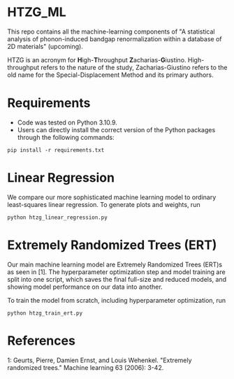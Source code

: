 # HTZG_ML
This repo contains all the machine-learning components of "A statistical analysis of phonon-induced bandgap renormalization within a database of 2D materials" (upcoming). 

HTZG is an acronym for **H**igh-**T**hroughput **Z**acharias-**G**iustino. High-throughput refers to the nature of the study, Zacharias-Giustino refers to the old name for the Special-Displacement Method and its primary authors. 

# Requirements 
* Code was tested on Python 3.10.9. 
* Users can directly install the correct version of the Python packages through the following commands:
```
pip install -r requirements.txt
```
# Linear Regression

We compare our more sophisticated machine learning model to ordinary least-squares linear regression. To generate plots and weights, run 

```
python htzg_linear_regression.py
```

# Extremely Randomized Trees (ERT)

Our main machine learning model are Extremely Randomized Trees (ERT)s as seen in [1]. The hyperparameter optimization step and model training are split into one script, which saves the final full-size and reduced models, and showing model performance on our data into another. 

To train the model from scratch, including hyperparameter optimization, run 

```
python htzg_train_ert.py
```

# References 

1: Geurts, Pierre, Damien Ernst, and Louis Wehenkel. "Extremely randomized trees." Machine learning 63 (2006): 3-42.